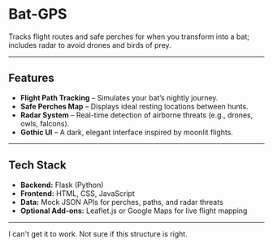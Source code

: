 # Bat-GPS
Tracks flight routes and safe perches for when you transform into a bat; includes radar to avoid drones and birds of prey. 

---

## Features

- **Flight Path Tracking** – Simulates your bat’s nightly journey.  
- **Safe Perches Map** – Displays ideal resting locations between hunts.  
- **Radar System** – Real-time detection of airborne threats (e.g., drones, owls, falcons).  
- **Gothic UI** – A dark, elegant interface inspired by moonlit flights.

---

## Tech Stack

- **Backend:** Flask (Python)
- **Frontend:** HTML, CSS, JavaScript
- **Data:** Mock JSON APIs for perches, paths, and radar threats
- **Optional Add-ons:** Leaflet.js or Google Maps for live flight mapping

---

I can't get it to work. Not sure if this structure is right.
